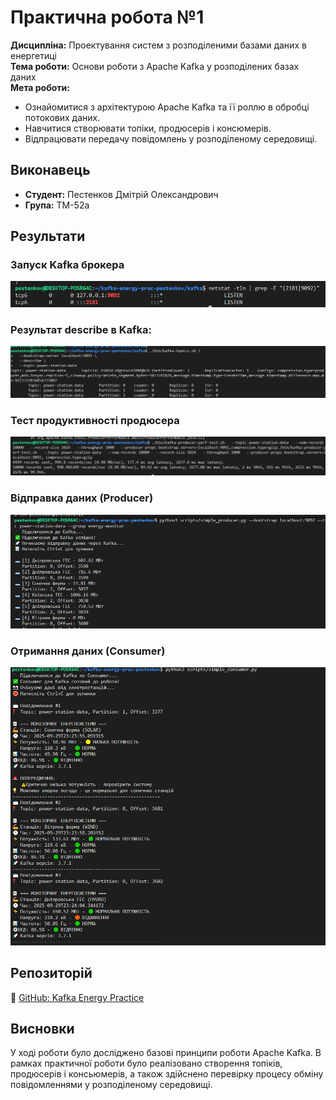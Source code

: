 # Практична робота №1  
**Дисципліна:** Проектування систем з розподіленими базами даних в енергетиці  
**Тема роботи:** Основи роботи з Apache Kafka у розподілених базах даних  
**Мета роботи:**
- Ознайомитися з архітектурою Apache Kafka та її роллю в обробці потокових даних.  
- Навчитися створювати топіки, продюсерів і консюмерів.  
- Відпрацювати передачу повідомлень у розподіленому середовищі. 
 
## Виконавець
- **Студент:** Пестенков Дмітрій Олександрович
- **Група:** ТМ-52a

## Результати

### Запуск Kafka брокера
<img src="Screenshot_1.png" alt="">

### Результат describe в Kafka:
<img src="Screenshot_2.png" alt="">

### Тест продуктивності продюсера
<img src="Screenshot_3.png" alt="">

### Відправка даних (Producer)
<img src="Screenshot_4.png" alt="">

### Отримання даних (Consumer)
<img src="Screenshot_5.png" alt="">

## Репозиторій
🔗 [GitHub: Kafka Energy Practice](https://github.com/mediano11/kafka-energy-prac)

## Висновки
У ході роботи було досліджено базові принципи роботи Apache Kafka.  В рамках практичної роботи було реалізовано створення топіків, продюсерів і консьюмерів, а також здійснено перевірку процесу обміну повідомленнями у розподіленому середовищі.